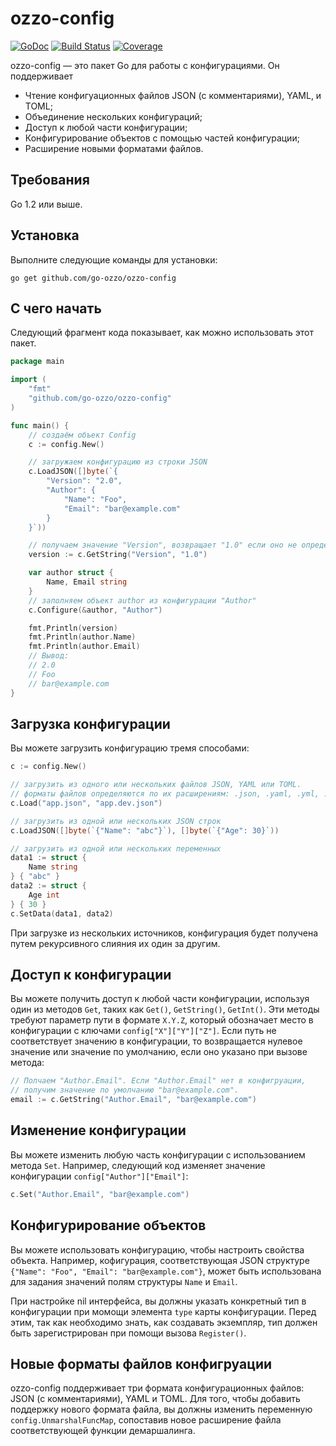 # ozzo-config

[![GoDoc](https://godoc.org/github.com/go-ozzo/ozzo-config?status.png)](http://godoc.org/github.com/go-ozzo/ozzo-config)
[![Build Status](https://travis-ci.org/go-ozzo/ozzo-config.svg?branch=master)](https://travis-ci.org/go-ozzo/ozzo-config)
[![Coverage](http://gocover.io/_badge/github.com/go-ozzo/ozzo-config)](http://gocover.io/github.com/go-ozzo/ozzo-config)

ozzo-config — это пакет Go для работы с конфигурациями. Он поддерживает

* Чтение конфигуационных файлов JSON (с комментариями), YAML, и TOML;
* Объединение нескольких конфигураций;
* Доступ к любой части конфигурации;
* Конфигурирование объектов с помощью частей конфигурации;
* Расширение новыми форматами файлов.

## Требования

Go 1.2 или выше.

## Установка

Выполните следующие команды для установки:

```
go get github.com/go-ozzo/ozzo-config
```

## С чего начать

Следующий фрагмент кода показывает, как можно использовать этот пакет.

```go
package main

import (
    "fmt"
    "github.com/go-ozzo/ozzo-config"
)

func main() {
    // создаём объект Config
    c := config.New()

    // загружаем конфигурацию из строки JSON
    c.LoadJSON([]byte(`{
        "Version": "2.0",
        "Author": {
            "Name": "Foo",
            "Email": "bar@example.com"
        }
    }`))

    // получаем значение "Version", возвращает "1.0" если оно не определено в конфигурации
    version := c.GetString("Version", "1.0")

    var author struct {
        Name, Email string
    }
    // заполняем объект author из конфигурации "Author"
    c.Configure(&author, "Author")

    fmt.Println(version)
    fmt.Println(author.Name)
    fmt.Println(author.Email)
    // Вывод:
    // 2.0
    // Foo
    // bar@example.com
}
```

## Загрузка конфигурации

Вы можете загрузить конфигурацию тремя способами:

```go
c := config.New()

// загрузить из одного или нескольких файлов JSON, YAML или TOML.
// форматы файлов определяются по их расширениям: .json, .yaml, .yml, .toml
c.Load("app.json", "app.dev.json")

// загрузить из одной или нескольких JSON строк
c.LoadJSON([]byte(`{"Name": "abc"}`), []byte(`{"Age": 30}`))

// загрузить из одной или нескольких переменных
data1 := struct {
    Name string
} { "abc" }
data2 := struct {
    Age int
} { 30 }
c.SetData(data1, data2)
```

При загрузке из нескольких источников, конфигурация будет получена путем рекурсивного слияния их один за другим.

## Доступ к конфигурации

Вы можете получить доступ к любой части конфигурации, используя один из методов `Get`, таких как `Get()`, `GetString()`, `GetInt()`.
Эти методы требуют параметр пути в формате `X.Y.Z`, который обозначает место в конфигурации с ключами `config["X"]["Y"]["Z"]`.
Если путь не соответствует значению в конфигурации, то возвращается нулевое значение или значение по умолчанию, если оно
указано при вызове метода:

```go
// Полчаем "Author.Email". Если "Author.Email" нет в конфигруации,
// получим значение по умолчанию "bar@example.com".
email := c.GetString("Author.Email", "bar@example.com")
```


## Изменение конфигурации

Вы можете изменить любую часть конфигурации с использованием метода `Set`. Например, следующий код
изменяет значение конфигурации `config["Author"]["Email"]`:

```go
c.Set("Author.Email", "bar@example.com")
```

## Конфигурирование объектов

Вы можете использовать конфигурацию, чтобы настроить свойства объекта. Например, кофигурация, соответствующая JSON структуре
`{"Name": "Foo", "Email": "bar@example.com"}`, может быть использована для задания значений полям структуры `Name` и `Email`.

При настройке nil интерфейса, вы должны указать конкретный тип в конфигурации при момощи элемента `type` карты конфигурации. 
Перед этим, так как необходимо знать, как создавать экземпляр, тип должен быть зарегистрирован при помощи вызова `Register()`.

## Новые форматы файлов конфигруации

ozzo-config поддерживает три формата конфигурационных файлов: JSON (с комментариями), YAML и TOML. Для того, чтобы добавить поддержку
нового формата файла, вы должны изменить переменную `config.UnmarshalFuncMap`, сопоставив новое расширение файла соответствующей
функции демаршалинга.

